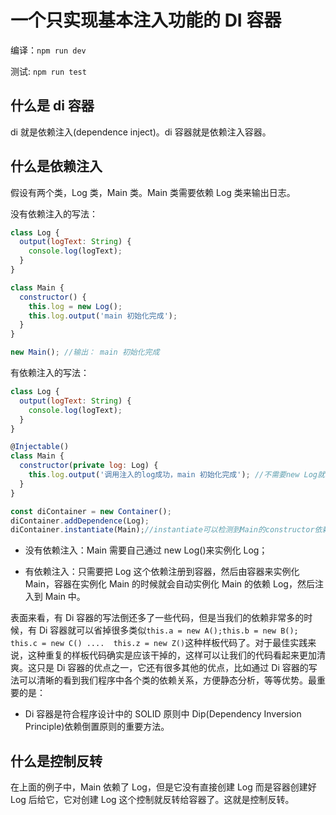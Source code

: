 # 一个只实现基本注入功能的 DI 容器

编译：`npm run dev`

测试: `npm run test`

## 什么是 di 容器

di 就是依赖注入(dependence inject)。di 容器就是依赖注入容器。

## 什么是依赖注入

假设有两个类，Log 类，Main 类。Main 类需要依赖 Log 类来输出日志。

没有依赖注入的写法：

```javascript
class Log {
  output(logText: String) {
    console.log(logText);
  }
}

class Main {
  constructor() {
    this.log = new Log();
    this.log.output('main 初始化完成');
  }
}

new Main(); //输出： main 初始化完成
```

有依赖注入的写法：

```javascript
class Log {
  output(logText: String) {
    console.log(logText);
  }
}

@Injectable()
class Main {
  constructor(private log: Log) {
    this.log.output('调用注入的log成功，main 初始化完成'); //不需要new Log就能得到log的实例
  }
}

const diContainer = new Container();
diContainer.addDependence(Log);
diContainer.instantiate(Main);//instantiate可以检测到Main的constructor依赖了Log，且Log为第一个参数。这样它就会先创建一个Log的实例，然后把这个实例传递给Main并同时创建Main的实例。
```

- 没有依赖注入：Main 需要自己通过 new Log()来实例化 Log；

- 有依赖注入：只需要把 Log 这个依赖注册到容器，然后由容器来实例化 Main，容器在实例化 Main 的时候就会自动实例化 Main 的依赖 Log，然后注入到 Main 中。

表面来看，有 Di 容器的写法倒还多了一些代码，但是当我们的依赖非常多的时候，有 Di 容器就可以省掉很多类似`this.a = new A();this.b = new B(); this.c = new C() ....  this.z = new Z()`这种样板代码了。对于最佳实践来说，这种重复的样板代码确实是应该干掉的，这样可以让我们的代码看起来更加清爽。这只是 Di 容器的优点之一，它还有很多其他的优点，比如通过 Di 容器的写法可以清晰的看到我们程序中各个类的依赖关系，方便静态分析，等等优势。最重要的是：

- Di 容器是符合程序设计中的 SOLID 原则中 Dip(Dependency Inversion Principle)依赖倒置原则的重要方法。

## 什么是控制反转

在上面的例子中，Main 依赖了 Log，但是它没有直接创建 Log 而是容器创建好 Log 后给它，它对创建 Log 这个控制就反转给容器了。这就是控制反转。
